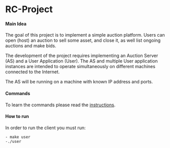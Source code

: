 # RC-Project

#### Main Idea
The goal of this project is to implement a simple auction platform. Users can open (host) an auction to sell some asset, and close it, as well list ongoing auctions and make bids.

The development of the project requires implementing an Auction Server (AS) and a User Application (User). The AS and multiple User application instances are intended to operate simultaneously on different machines connected to the Internet.

The AS will be running on a machine with known IP address and ports.

#### Commands
To learn the commands please read the [instructions](instructions.pdf).

#### How to run 
In order to run the client you must run:

    - make user
    -./user

